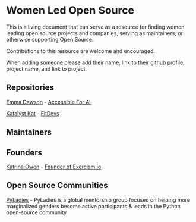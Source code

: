 # Women Led Open Source

This is a living document that can serve as a resource for finding women leading open source projects and companies, serving as maintainers, or otherwise supporting Open Source.

Contributions to this resource are welcome and encouraged. 

When adding someone please add their name, link to their github profile, project name, and link to project.


## Repositories

[Emma Dawson](https://github.com/EmmaDawsonDev) - [Accessible For All](https://github.com/AccessibleForAll/AccessibleWebDev)

[Katalyst Kat](https://github.com/katalystkat) - [FitDevs](https://github.com/FitDevs-withKat/Fitness-Accountability)

## Maintainers

## Founders

[Katrina Owen](https://github.com/kytrinyx) - [Founder of Exercism.io](https://github.com/exercism)

## Open Source Communities

[PyLadies](https://github.com/pyladies) - PyLadies is a global mentorship group focused on helping more marginalized genders become active participants & leads in the Python open-source community 
